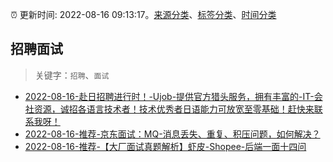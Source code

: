 :alarm_clock: 更新时间: 2022-08-16 09:13:17。[来源分类](../README.md)、[标签分类](../TAGS.md)、[时间分类](../TIMELINE.md)

## 招聘面试


> 关键字：`招聘`、`面试`



- [2022-08-16-赴日招聘进行时！-Ujob-提供官方猎头服务，拥有丰富的-IT-会社资源，诚招各语言技术者！技术优秀者日语能力可放宽至零基础！赶快来联系我呀！](https://www.v2ex.com/t/873258) 
- [2022-08-16-推荐-京东面试：MQ-消息丢失、重复、积压问题，如何解决？](https://toutiao.io/k/1unx53z) 
- [2022-08-16-推荐-【大厂面试真题解析】虾皮-Shopee-后端一面十四问](https://toutiao.io/k/pol71im) 